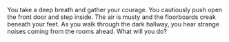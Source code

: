 You take a deep breath and gather your courage. You cautiously push open the front door and step inside. The air is musty and the floorboards creak beneath your feet. As you walk through the dark hallway, you hear strange noises coming from the rooms ahead. What will you do?